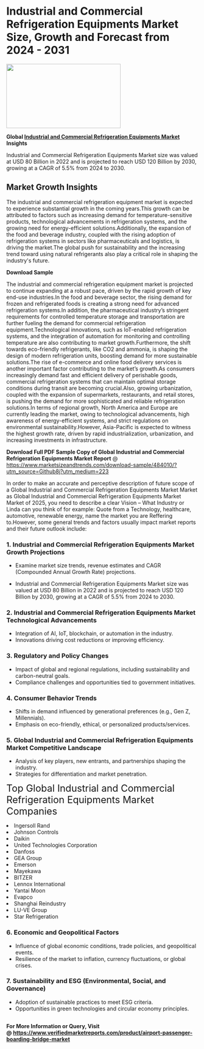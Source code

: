 <H1>Industrial and Commercial Refrigeration Equipments Market Size, Growth and Forecast from 2024 - 2031</H1><img class="aligncenter size-medium wp-image-584254" src="https://thirdeyenews.in/wp-content/uploads/2024/09/Global-Market-Research-300x168.jpeg" alt="" width="300" height="168" /><p><strong>Global&nbsp;<a href="https://www.marketsizeandtrends.com/download-sample/484010/?utm_source=Github8j?utm_medium=223">Industrial and Commercial Refrigeration Equipments Market</a> Insights</strong></p><p>Industrial and Commercial Refrigeration Equipments Market size was valued at USD 80 Billion in 2022 and is projected to reach USD 120 Billion by 2030, growing at a CAGR of 5.5% from 2024 to 2030.</p><p><h2>Market Growth Insights</h2> <p>The industrial and commercial refrigeration equipment market is expected to experience substantial growth in the coming years.This growth can be attributed to factors such as increasing demand for temperature-sensitive products, technological advancements in refrigeration systems, and the growing need for energy-efficient solutions.Additionally, the expansion of the food and beverage industry, coupled with the rising adoption of refrigeration systems in sectors like pharmaceuticals and logistics, is driving the market.The global push for sustainability and the increasing trend toward using natural refrigerants also play a critical role in shaping the industry's future.</p> <p><strong>Download Sample</strong></p> <p>The industrial and commercial refrigeration equipment market is projected to continue expanding at a robust pace, driven by the rapid growth of key end-use industries.In the food and beverage sector, the rising demand for frozen and refrigerated foods is creating a strong need for advanced refrigeration systems.In addition, the pharmaceutical industry’s stringent requirements for controlled temperature storage and transportation are further fueling the demand for commercial refrigeration equipment.Technological innovations, such as IoT-enabled refrigeration systems, and the integration of automation for monitoring and controlling temperature are also contributing to market growth.Furthermore, the shift towards eco-friendly refrigerants, like CO2 and ammonia, is shaping the design of modern refrigeration units, boosting demand for more sustainable solutions.The rise of e-commerce and online food delivery services is another important factor contributing to the market’s growth.As consumers increasingly demand fast and efficient delivery of perishable goods, commercial refrigeration systems that can maintain optimal storage conditions during transit are becoming crucial.Also, growing urbanization, coupled with the expansion of supermarkets, restaurants, and retail stores, is pushing the demand for more sophisticated and reliable refrigeration solutions.In terms of regional growth, North America and Europe are currently leading the market, owing to technological advancements, high awareness of energy-efficient systems, and strict regulations on environmental sustainability.However, Asia-Pacific is expected to witness the highest growth rate, driven by rapid industrialization, urbanization, and increasing investments in infrastructure.<p><span class=""><strong>Download Full PDF Sample Copy of Global Industrial and Commercial Refrigeration Equipments Market Report</strong> @ <a href="https://www.marketsizeandtrends.com/download-sample/484010/?utm_source=Github8j?utm_medium=223" target="_blank">https://www.marketsizeandtrends.com/download-sample/484010/?utm_source=Github8j?utm_medium=223</a></span></p><p>In order to make an accurate and perceptive description of future scope of a Global&nbsp;Industrial and Commercial Refrigeration Equipments Market Market as Global&nbsp;Industrial and Commercial Refrigeration Equipments Market Market of 2025, you need to describe a clear Vision &ndash; What Industry or Linda can you think of for example: Quote from a Technology, healthcare, automotive, renewable energy, name the market you are Reffering to.However, some general trends and factors usually impact market reports and their future outlook include:</p><h3>1.&nbsp;<strong>Industrial and Commercial Refrigeration Equipments Market Growth Projections</strong></h3><ul><li>Examine market size trends, revenue estimates and CAGR (Compounded Annual Growth Rate) projections.</li><li><p>Industrial and Commercial Refrigeration Equipments Market size was valued at USD 80 Billion in 2022 and is projected to reach USD 120 Billion by 2030, growing at a CAGR of 5.5% from 2024 to 2030.</p></li></ul><h3>2.&nbsp;<strong>Industrial and Commercial Refrigeration Equipments Market Technological Advancements</strong></h3><ul><li>Integration of AI, IoT, blockchain, or automation in the industry.</li><li>Innovations driving cost reductions or improving efficiency.</li></ul><h3>3.&nbsp;<strong>Regulatory and Policy Changes</strong></h3><ul><li>Impact of global and regional regulations, including sustainability and carbon-neutral goals.</li><li>Compliance challenges and opportunities tied to government initiatives.</li></ul><h3>4.&nbsp;<strong>Consumer Behavior Trends</strong></h3><ul><li>Shifts in demand influenced by generational preferences (e.g., Gen Z, Millennials).</li><li>Emphasis on eco-friendly, ethical, or personalized products/services.</li></ul><h3>5.&nbsp;<strong>Global Industrial and Commercial Refrigeration Equipments Market Competitive Landscape</strong></h3><ul><li>Analysis of key players, new entrants, and partnerships shaping the industry.</li><li>Strategies for differentiation and market penetration.</li></ul><p data-pm-slice="1 1 []"><span style="color: inherit; font-family: inherit; font-size: 25px;">Top Global Industrial and Commercial Refrigeration Equipments Market Companies</span></p><div class="" data-test-id=""><p><li>Ingersoll Rand</li><li> Johnson Controls</li><li> Daikin</li><li> United Technologies Corporation</li><li> Danfoss</li><li> GEA Group</li><li> Emerson</li><li> Mayekawa</li><li> BITZER</li><li> Lennox International</li><li> Yantai Moon</li><li> Evapco</li><li> Shanghai Reindustry</li><li> LU-VE Group</li><li> Star Refrigeration</li></p></div><h3>6.&nbsp;<strong>Economic and Geopolitical Factors</strong></h3><ul><li>Influence of global economic conditions, trade policies, and geopolitical events.</li><li>Resilience of the market to inflation, currency fluctuations, or global crises.</li></ul><h3>7.&nbsp;<strong>Sustainability and ESG (Environmental, Social, and Governance)</strong></h3><ul><li>Adoption of sustainable practices to meet ESG criteria.</li><li>Opportunities in green technologies and circular economy principles.</li></ul><h2><strong style="font-size: 14px;">For More Information or Query, Visit @&nbsp;</strong><a style="background-color: #ffffff; font-size: 14px;" href="https://www.marketsizeandtrends.com/report/industrial-and-commercial-refrigeration-equipments-market/" target="_blank">https://www.verifiedmarketreports.com/product/airport-passenger-boarding-bridge-market</a></h2>